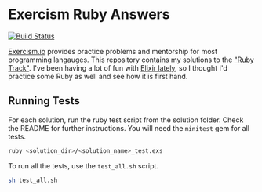 Exercism Ruby Answers
================================================================================

[![Build Status](https://travis-ci.com/SLIB53/exercism-ruby-answers.svg?branch=master)](https://travis-ci.com/SLIB53/exercism-ruby-answers)

[Exercism.io][exercism] provides practice problems and mentorship for most programming langauges. This repository contains my solutions to the ["Ruby Track"][exercism-ruby-track]. I've been having a lot of fun with [Elixir lately][exercism-elixir-answers], so I thought I'd practice some Ruby as well and see how it is first hand.

Running Tests
--------------------------------------------------------------------------------

For each solution, run the ruby test script from the solution folder. Check the README for further instructions. You will need the `minitest` gem for all tests.

```sh
ruby <solution_dir>/<solution_name>_test.exs
```

To run all the tests, use the `test_all.sh` script.

```sh
sh test_all.sh
```

[exercism]: https://exercism.io
[exercism-ruby-track]: https://exercism.io/tracks/ruby
[exercism-elixir-answers]: https://github.com/SLIB53/exercism-elixir-answers